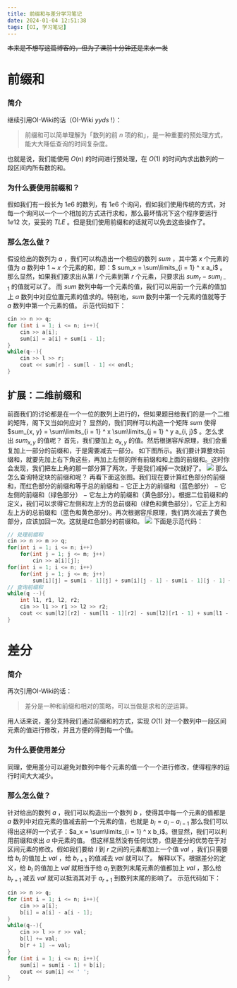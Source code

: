 ```yaml
---
title: 前缀和与差分学习笔记
date: 2024-01-04 12:51:38
tags: [OI, 学习笔记]
---
```

~~本来是不想写这篇博客的，但为了课前十分钟还是来水一发~~

# 前缀和

### 简介

继续引用OI-Wiki的话（OI-Wiki $yyds$ !）：

> 前缀和可以简单理解为「数列的前 $n$ 项的和」，是一种重要的预处理方式，能大大降低查询的时间复杂度。

也就是说，我们能使用 $O(n)$ 的时间进行预处理，在 $O(1)$ 的时间内求出数列的一段区间内所有数的和。

### 为什么要使用前缀和？

假如我们有一段长为 $1e6$ 的数列，有 $1e6$ 个询问，假如我们使用传统的方式，对每一个询问以一个一个相加的方式进行求和，那么最坏情况下这个程序要运行 $1e12$ 次，妥妥的 $TLE$ 。但是我们使用前缀和的话就可以免去这些操作了。

### 那么怎么做？

假设给出的数列为 $a$ ，我们可以构造出一个相应的数列 $sum$ ，其中第 $x$ 个元素的值为 $a$ 数列中 $1$ ~ $x$ 个元素的和，即：$ sum_x = \sum\limits_{i = 1} ^ x a_i$ 。
那么显然，如果我们要求出从第 $l$ 个元素到第 $r$ 个元素，只要求出 $sum_r - sum_{l - 1}$ 的值就可以了。
而 $sum$ 数列中每一个元素的值，我们可以用前一个元素的值加上 $a$ 数列中对应位置元素的值求的。特别地，$sum$ 数列中第一个元素的值就等于 $a$ 数列中第一个元素的值。
示范代码如下：

```cpp
cin >> n >> q;
for (int i = 1; i <= n; i++){
    cin >> a[i];
    sum[i] = a[i] + sum[i - 1];
}
while(q--){
    cin >> l >> r;
    cout << sum[r] - sum[l - 1] << endl;
}
```

## 扩展：二维前缀和

前面我们的讨论都是在一个一位的数列上进行的，但如果题目给我们的是一个二维的矩阵，阁下又当如何应对？
显然的，我们同样可以构造一个矩阵 $sum$ 使得 $sum_{x, y} = \sum\limits_{i = 1} ^ x \sum\limits_{j = 1} ^ y a_{i, j}$ 。怎么求出 $sum_{x, y}$ 的值呢？
首先，我们要加上 $a_{x, y}$ 的值。然后根据容斥原理，我们会重复加上一部分的前缀和，于是需要减去一部分。
如下图所示。我们要计算整块前缀和，就要先加上右下角这些，再加上左侧的所有前缀和和上面的前缀和。这时你会发现，我们把左上角的那一部分算了两次，于是我们减掉一次就好了。
![](https://cdn.luogu.com.cn/upload/image_hosting/926h0dnh.png)
那么怎么查询特定块的前缀和呢？
再看下面这张图。我们现在要计算红色部分的前缀和，而红色部分的前缀和等于总的前缀和 $-$ 它正上方的前缀和（蓝色部分） $-$ 它左侧的前缀和（绿色部分） $-$ 它左上方的前缀和（黄色部分）。根据二位前缀和的定义，我们可以求得它左侧和左上方的总前缀和（绿色和黄色部分），它正上方和左上方的总前缀和（蓝色和黄色部分）。再次根据容斥原理，我们两次减去了黄色部分，应该加回一次。这就是红色部分的前缀和。
![](https://cdn.luogu.com.cn/upload/image_hosting/s7w5x8su.png)
下面是示范代码：

```cpp
// 处理前缀和
cin >> n >> m >> q;
for(int i = 1; i <= n; i++)
    for(int j = 1; j <= m; j++)
        cin >> a[i][j];
for(int i = 1; i <= n; i++)
    for(int j = 1; j <= m; j++)
        sum[i][j] = sum[i - 1][j] + sum[i][j - 1] - sum[i - 1][j - 1] + a[i][j];
// 查询前缀和
while(q --){
    int l1, r1, l2, r2;
    cin >> l1 >> r1 >> l2 >> r2;
    cout << sum[l2][r2] - sum[l1 - 1][r2] - sum[l2][r1 - 1] + sum[l1 - 1][r1 - 1] << endl;
}
```

# 差分

### 简介

再次引用OI-Wiki的话：

> 差分是一种和前缀和相对的策略，可以当做是求和的逆运算。

用人话来说，差分支持我们通过前缀和的方式，实现 $O(1)$ 对一个数列中一段区间元素的值进行修改，并且方便的得到每一个值。

### 为什么要使用差分

同理，使用差分可以避免对数列中每个元素的值一个一个进行修改，使得程序的运行时间大大减少。

### 那么怎么做？

针对给出的数列 $a$ ，我们可以构造出一个数列 $b$ ，使得其中每一个元素的值都是 $a$ 数列中对应元素的值减去前一个元素的值，也就是 $b_i = a_i - a_{i - 1}$
那么我们可以得出这样的一个式子：$a_x = \sum\limits_{i = 1} ^ x b_i$。很显然，我们可以利用前缀和求出 $a$ 中元素的值。
但这样显然没有任何优势，但是差分的优势在于对区间元素的修改。假如我们要给 $l$ 到 $r$ 之间的元素都加上一个值 $val$ ，我们只需要给 $b_l$ 的值加上 $val$ ，给 $b_{r + 1}$ 的值减去 $val$ 就可以了。
解释以下。根据差分的定义，给 $b_l$ 的值加上 $val$ 就相当于给 $a_l$ 到数列末尾元素的值都加上 $val$ ，那么给 $b_{r + 1}$ 减去 $val$ 就可以抵消其对于 $a_{r + 1}$ 到数列末尾的影响了。
示范代码如下：

```cpp
cin >> n >> q;
for (int i = 1; i <= n; i++){
    cin >> a[i];
    b[i] = a[i] - a[i - 1];
}
while(q--){
    cin >> l >> r >> val;
    b[l] += val;
    b[r + 1] -= val;
}
for (int i = 1; i <= n; i++){
    sum[i] = sum[i - 1] + b[i];
    cout << sum[i] << ' ';
}
```

